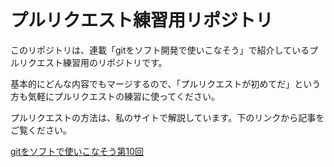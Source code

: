 # プルリクエスト練習用リポジトリ
このリポジトリは、連載「gitをソフト開発で使いこなそう」で紹介しているプルリクエスト練習用のリポジトリです。

基本的にどんな内容でもマージするので、「プルリクエストが初めてだ」という方も気軽にプルリクエストの練習に使ってください。  

プルリクエストの方法は、私のサイトで解説しています。下のリンクから記事をご覧ください。  

[gitをソフトで使いこなそう第10回](https://terapotan.hatenablog.jp/entry/LetsSendAPullRequest)
